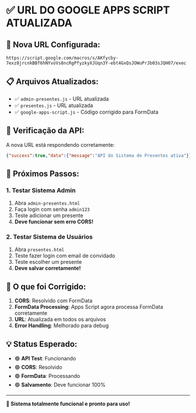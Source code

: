 # ✅ URL DO GOOGLE APPS SCRIPT ATUALIZADA

## 🎉 **Nova URL Configurada:**
```
https://script.google.com/macros/s/AKfycby-7exz8jrcnkBBf6hNYvoVs8ncRgPfyzkyXJUqn3Y-ebt4GxQsJOWuPrJb03sJQH07/exec
```

## 📋 **Arquivos Atualizados:**
- ✅ `admin-presentes.js` - URL atualizada
- ✅ `presentes.js` - URL atualizada
- ✅ `google-apps-script.js` - Código corrigido para FormData

## 🧪 **Verificação da API:**
A nova URL está respondendo corretamente:
```json
{"success":true,"data":{"message":"API do Sistema de Presentes ativa"}}
```

## 🚀 **Próximos Passos:**

### 1. **Testar Sistema Admin**
1. Abra `admin-presentes.html`
2. Faça login com senha `admin123`
3. Teste adicionar um presente
4. **Deve funcionar sem erro CORS!**

### 2. **Testar Sistema de Usuários**
1. Abra `presentes.html`
2. Teste fazer login com email de convidado
3. Teste escolher um presente
4. **Deve salvar corretamente!**

## 🔧 **O que foi Corrigido:**

1. **CORS**: Resolvido com FormData
2. **FormData Processing**: Apps Script agora processa FormData corretamente
3. **URL**: Atualizada em todos os arquivos
4. **Error Handling**: Melhorado para debug

## 💡 **Status Esperado:**
- 🟢 **API Test**: Funcionando
- 🟢 **CORS**: Resolvido
- 🟢 **FormData**: Processando
- 🟢 **Salvamento**: Deve funcionar 100%

---

**🎊 Sistema totalmente funcional e pronto para uso!** 
